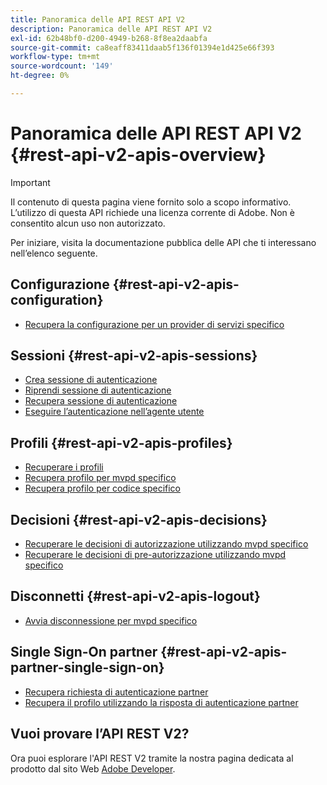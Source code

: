 ```yaml
---
title: Panoramica delle API REST API V2
description: Panoramica delle API REST API V2
exl-id: 62b48bf0-d200-4949-b268-8f8ea2daabfa
source-git-commit: ca8eaff83411daab5f136f01394e1d425e66f393
workflow-type: tm+mt
source-wordcount: '149'
ht-degree: 0%

---
```


# Panoramica delle API REST API V2 {#rest-api-v2-apis-overview}

>[!IMPORTANT]
>
> Il contenuto di questa pagina viene fornito solo a scopo informativo. L’utilizzo di questa API richiede una licenza corrente di Adobe. Non è consentito alcun uso non autorizzato.

Per iniziare, visita la documentazione pubblica delle API che ti interessano nell’elenco seguente.

## Configurazione {#rest-api-v2-apis-configuration}

* [Recupera la configurazione per un provider di servizi specifico](configuration-apis/rest-api-v2-configuration-apis-retrieve-configuration-for-specific-service-provider.md)

## Sessioni {#rest-api-v2-apis-sessions}

* [Crea sessione di autenticazione](sessions-apis/rest-api-v2-sessions-apis-create-authentication-session.md)
* [Riprendi sessione di autenticazione](sessions-apis/rest-api-v2-sessions-apis-resume-authentication-session.md)
* [Recupera sessione di autenticazione](sessions-apis/rest-api-v2-sessions-apis-retrieve-authentication-session-information-using-code.md)
* [Eseguire l’autenticazione nell’agente utente](sessions-apis/rest-api-v2-sessions-apis-perform-authentication-in-user-agent.md)

## Profili {#rest-api-v2-apis-profiles}

* [Recuperare i profili](profiles-apis/rest-api-v2-profiles-apis-retrieve-profiles.md)
* [Recupera profilo per mvpd specifico](profiles-apis/rest-api-v2-profiles-apis-retrieve-profile-for-specific-mvpd.md)
* [Recupera profilo per codice specifico](profiles-apis/rest-api-v2-profiles-apis-retrieve-profile-for-specific-code.md)

## Decisioni {#rest-api-v2-apis-decisions}

* [Recuperare le decisioni di autorizzazione utilizzando mvpd specifico](decisions-apis/rest-api-v2-decisions-apis-retrieve-authorization-decisions-using-specific-mvpd.md)
* [Recuperare le decisioni di pre-autorizzazione utilizzando mvpd specifico](decisions-apis/rest-api-v2-decisions-apis-retrieve-preauthorization-decisions-using-specific-mvpd.md)

## Disconnetti {#rest-api-v2-apis-logout}

* [Avvia disconnessione per mvpd specifico](logout-apis/rest-api-v2-logout-apis-initiate-logout-for-specific-mvpd.md)

## Single Sign-On partner {#rest-api-v2-apis-partner-single-sign-on}

* [Recupera richiesta di autenticazione partner](partner-single-sign-on-apis/rest-api-v2-partner-single-sign-on-apis-retrieve-partner-authentication-request.md)
* [Recupera il profilo utilizzando la risposta di autenticazione partner](partner-single-sign-on-apis/rest-api-v2-partner-single-sign-on-apis-retrieve-profile-using-partner-authentication-response.md)

## Vuoi provare l’API REST V2?

Ora puoi esplorare l&#39;API REST V2 tramite la nostra pagina dedicata al prodotto dal sito Web [Adobe Developer](https://developer.adobe.com/adobe-pass/).
